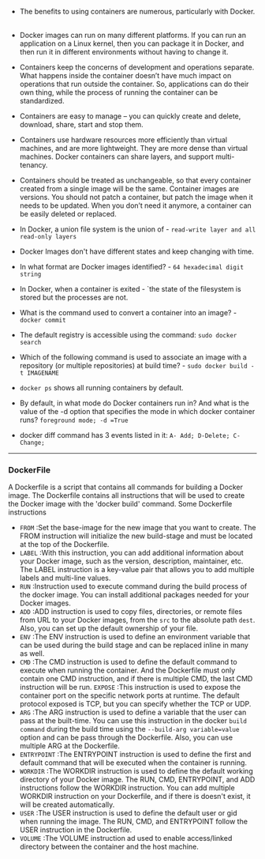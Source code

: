 - The benefits to using containers are numerous, particularly with Docker.  
- Docker images can run on many different platforms. If you can run an application on a Linux kernel, then you can package it in Docker, and then run it in different environments without having to change it.  
- Containers keep the concerns of development and operations separate. What happens inside the container doesn’t have much impact on operations that run outside the container. So, applications can do their own thing, while the process of running the container can be standardized.  
- Containers are easy to manage – you can quickly create and delete, download, share, start and stop them. 
- Containers use hardware resources more efficiently than virtual machines, and are more lightweight. They are more dense than virtual machines. Docker containers can share layers, and support multi-tenancy.  
- Containers should be treated as unchangeable, so that every container created from a single image will be the same. Container images are versions. You should not patch a container, but patch the image when it needs to be updated. When you don’t need it anymore, a container can be easily deleted or replaced.

- In Docker, a union file system is the union of - `read-write layer and all read-only layers`
- Docker Images don't have different states and keep changing with time.
- In what format are Docker images identified? - `64 hexadecimal digit string`
- In Docker, when a container is exited - `the state of the filesystem is stored but the processes are not.
- What is the command used to convert a container into an image? - `docker commit`
- The default registry is accessible using the command: `sudo docker search`
- Which of the following command is used to associate an image with a repository (or multiple repositories) at build time? - `sudo docker build -t IMAGENAME`
- `docker ps` shows all running containers by default.
- By default, in what mode do Docker containers run in? And what is the value of the -d option that specifies the mode in which docker container runs? `foreground mode; -d =True`
- docker diff command has 3 events listed in it: `A- Add; D-Delete; C-Change;`

--- 
### DockerFile

A Dockerfile is a script that contains all commands for building a Docker image. The Dockerfile contains all instructions that will be used to create the Docker image with the 'docker build' command.
Some Dockerfile instructions

- `FROM` :Set the base-image for the new image that you want to create. The FROM instruction will initialize the new build-stage and must be located at the top of the Dockerfile.
- `LABEL` :With this instruction, you can add additional information about your Docker image, such as the version, description, maintainer, etc. The LABEL instruction is a key-value pair that allows you to add multiple labels and multi-line values.
- `RUN` :Instruction used to execute command during the build process of the docker image. You can install additional packages needed for your Docker images.
- `ADD` :ADD instruction is used to copy files, directories, or remote files from URL to your Docker images, from the `src` to the absolute path `dest`. Also, you can set up the default ownership of your file.
- `ENV` :The ENV instruction is used to define an environment variable that can be used during the build stage and can be replaced inline in many as well.
- `CMD` :The CMD instruction is used to define the default command to execute when running the container. And the Dockerfile must only contain one CMD instruction, and if there is multiple CMD, the last CMD instruction will be run.
`EXPOSE` :This instruction is used to expose the container port on the specific network ports at runtime. The default protocol exposed is TCP, but you can specify whether the TCP or UDP.
- `ARG` :The ARG instruction is used to define a variable that the user can pass at the built-time. You can use this instruction in the docker `build command` during the build time using the `--build-arg variable=value` option and can be pass through the Dockerfile. Also, you can use multiple ARG at the Dockerfile.
- `ENTRYPOINT` :The ENTRYPOINT instruction is used to define the first and default command that will be executed when the container is running.
- `WORKDIR` :The WORKDIR instruction is used to define the default working directory of your Docker image. The RUN, CMD, ENTRYPOINT, and ADD instructions follow the WORKDIR instruction. You can add multiple WORKDIR instruction on your Dockerfile, and if there is doesn't exist, it will be created automatically.
- `USER` :The USER instruction is used to define the default user or gid when running the image. The RUN, CMD, and ENTRYPOINT follow the USER instruction in the Dockerfile.
- `VOLUME` :The VOLUME instruction ad used to enable access/linked directory between the container and the host machine.

